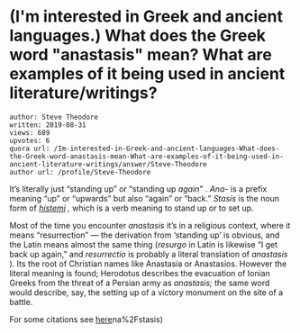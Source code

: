# (I'm interested in Greek and ancient languages.) What does the Greek word "anastasis" mean? What are examples of it being used in ancient literature/writings?

	author: Steve Theodore
	written: 2019-08-31
	views: 689
	upvotes: 6
	quora url: /Im-interested-in-Greek-and-ancient-languages-What-does-the-Greek-word-anastasis-mean-What-are-examples-of-it-being-used-in-ancient-literature-writings/answer/Steve-Theodore
	author url: /profile/Steve-Theodore


It’s literally just “standing up” or “standing up _again”_ . _Ana-_  is a prefix meaning “up” or “upwards” but also “again” or “back.” _Stasis_  is the noun form of _[histemi](https://en.wiktionary.org/wiki/%E1%BC%B5%CF%83%CF%84%CE%B7%CE%BC%CE%B9)_ _,_ which is a verb meaning to stand up or to set up.

Most of the time you encounter _anastasis_ it’s in a religious context, where it means “resurrection” — the derivation from ‘standing up’ is obvious, and the Latin means almost the same thing (_resurgo_ in Latin is likewise “I get back up again,” and _resurrectio_  is probably a literal translation of _anastasis_ ). Its the root of Christian names like Anastasia or Anastasios. However the literal meaning is found; Herodotus describes the evacuation of Ionian Greeks from the threat of a Persian army as _anastasis;_ the same word would describe, say, the setting up of a victory monument on the site of a battle.

For some citations see [here](http://www.perseus.tufts.edu/hopper/text?doc=Perseus%3Atext%3A1999.04.0057%3Aentry%3Da)na%2Fstasis)

